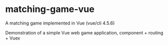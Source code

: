 # matching-game-vue

A matching game implemented in Vue (vue/cli 4.5.6)

Demonstration of a simple Vue web game application, component + routing + Vuex
